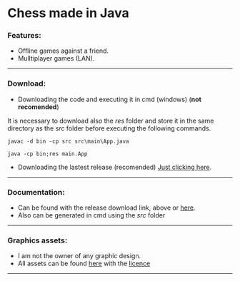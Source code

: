 # Chess made in Java

### Features:
- Offline games against a friend.
- Mulltiplayer games (LAN).

------------

### Download:
- Downloading the code and executing it in cmd (windows) (**not recomended**)

It is necessary to download also the *res* folder and store it in the same directory as the *src* folder before executing the following commands.

  ```
  javac -d bin -cp src src\main\App.java
  ```
  ```
  java -cp bin;res main.App
  ```

- Downloading the lastest release (recomended)
[Just clicking here](https://github.com/Fabricio-Tomas/Chess/releases).

------------

### Documentation:
- Can be found with the release download link, above or [here](https://github.com/Fabricio-Tomas/Chess/releases).
- Also can be generated in cmd using the *src* folder

------------

### Graphics assets:
- I am not the owner of any graphic design.
- All assets can be found [here](https://dilena.de/chess-artwork-pieces-and-board-art-assets) with the [licence](https://creativecommons.org/licenses/by/4.0/)

------------
